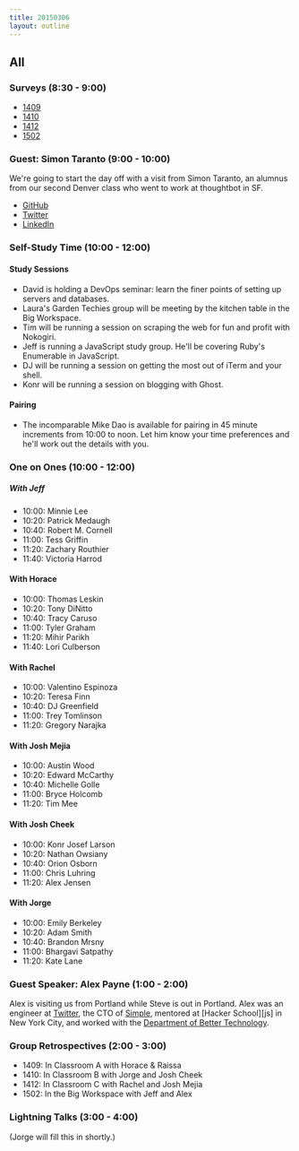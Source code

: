 ```yaml
---
title: 20150306
layout: outline
---
```


## All

### Surveys (8:30 - 9:00)

* [1409](https://docs.google.com/a/casimircreative.com/forms/d/1aAwJ34ogTaIxC8NiUr_nhuoFtuLLx5uOWfMbXvblQzc/viewform)
* [1410](https://docs.google.com/a/casimircreative.com/forms/d/1L-wu6LBX2xwxtJShj69WsRvqugUlnRVENSeAGsqrw5g/viewform)
* [1412](https://docs.google.com/a/casimircreative.com/forms/d/1Ey7A1ka3cuZoxZcbyWAx3c7CUyxzdCfCUVFOq0bh00Y/viewform)
* [1502](https://docs.google.com/a/casimircreative.com/forms/d/1xzLnfkL9QlhhrkTGdIADRWMiR9T3hFnIbCYyptbrj4c/viewform)

### Guest: Simon Taranto (9:00 - 10:00)

We're going to start the day off with a visit from Simon Taranto, an alumnus
from our second Denver class who went to work at thoughtbot in SF.

* [GitHub](https://github.com/srt32)
* [Twitter](https://twitter.com/simontaranto)
* [LinkedIn](https://www.linkedin.com/in/simontaranto)

### Self-Study Time (10:00 - 12:00)

#### Study Sessions

* David is holding a DevOps seminar: learn the finer points of setting up servers and databases.
* Laura's Garden Techies group will be meeting by the kitchen table in the Big Workspace.
* Tim will be running a session on scraping the web for fun and profit with Nokogiri.
* Jeff is running a JavaScript study group. He'll be covering Ruby's Enumerable in JavaScript.
* DJ will be running a session on getting the most out of iTerm and your shell.
* Konr will be running a session on blogging with Ghost.

#### Pairing

* The incomparable Mike Dao is available for pairing in 45 minute increments from 10:00 to noon. Let him know your time preferences and he'll work out the details with you.

### One on Ones (10:00 - 12:00)

##### With Jeff

* 10:00: Minnie Lee
* 10:20: Patrick Medaugh
* 10:40: Robert M. Cornell
* 11:00: Tess Griffin
* 11:20: Zachary Routhier
* 11:40: Victoria Harrod

#### With Horace

* 10:00: Thomas Leskin
* 10:20: Tony DiNitto
* 10:40: Tracy Caruso
* 11:00: Tyler Graham
* 11:20: Mihir Parikh
* 11:40: Lori Culberson

#### With Rachel

* 10:00: Valentino Espinoza
* 10:20: Teresa Finn
* 10:40: DJ Greenfield
* 11:00: Trey Tomlinson
* 11:20: Gregory Narajka

#### With Josh Mejia

* 10:00: Austin Wood
* 10:20: Edward McCarthy
* 10:40: Michelle Golle
* 11:00: Bryce Holcomb
* 11:20: Tim Mee

#### With Josh Cheek

* 10:00: Konr Josef Larson
* 10:20: Nathan Owsiany
* 10:40: Orion Osborn
* 11:00: Chris Luhring
* 11:20: Alex Jensen

#### With Jorge

* 10:00: Emily Berkeley
* 10:20: Adam Smith
* 10:40: Brandon Mrsny
* 11:00: Bhargavi Satpathy
* 11:20: Kate Lane

### Guest Speaker: Alex Payne (1:00 - 2:00)

Alex is visiting us from Portland while Steve is out in Portland. Alex was an engineer at [Twitter][], the CTO of [Simple][], mentored at [Hacker School][js] in New York City, and worked with the [Department of Better Technology][dbt].

[Twitter]: http://twitter.com/
[Simple]: https://www.simple.com/
[dbt]: http://dobt.co/
[hs]: https://www.hackerschool.com/

### Group Retrospectives (2:00 - 3:00)

* 1409: In Classroom A with Horace & Raissa
* 1410: In Classroom B with Jorge and Josh Cheek
* 1412: In Classroom C with Rachel and Josh Mejia
* 1502: In the Big Workspace with Jeff and Alex

### Lightning Talks (3:00 - 4:00)

(Jorge will fill this in shortly.)

